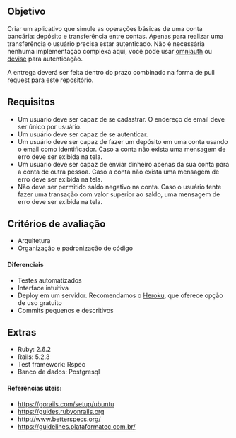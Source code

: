 ## Objetivo

Criar um aplicativo que simule as operações básicas de uma conta bancária: depósito e transferência entre contas. Apenas para realizar uma transferência o usuário precisa estar autenticado. Não é necessária nenhuma implementação complexa aqui, você pode usar [omniauth](https://github.com/omniauth/omniauth) ou [devise](https://github.com/plataformatec/devise) para autenticação.

A entrega deverá ser feita dentro do prazo combinado na forma de pull request para este repositório.

## Requisitos

- Um usuário deve ser capaz de se cadastrar. O endereço de email deve ser único por usuário.
- Um usuário deve ser capaz de se autenticar.
- Um usuário deve ser capaz de fazer um depósito em uma conta usando o email como identificador. Caso a conta não exista uma mensagem de erro deve ser exibida na tela.
- Um usuário deve ser capaz de enviar dinheiro apenas da sua conta para a conta de outra pessoa. Caso a conta não exista uma mensagem de erro deve ser exibida na tela.
- Não deve ser permitido saldo negativo na conta. Caso o usuário tente fazer uma transação com valor superior ao saldo, uma mensagem de erro deve ser exibida na tela.

## Critérios de avaliação

- Arquitetura
- Organização e padronização de código

#### Diferenciais

- Testes automatizados
- Interface intuitiva
- Deploy em um servidor. Recomendamos o [Heroku](https://www.heroku.com/), que oferece opção de uso gratuito
- Commits pequenos e descritivos

## Extras

- Ruby: 2.6.2
- Rails: 5.2.3
- Test framework: Rspec
- Banco de dados: Postgresql

#### Referências úteis:

- https://gorails.com/setup/ubuntu
- https://guides.rubyonrails.org
- http://www.betterspecs.org/
- https://guidelines.plataformatec.com.br/
